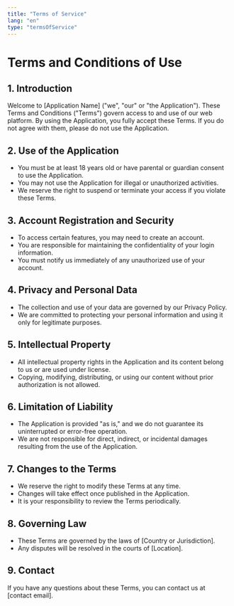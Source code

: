 ```yaml
---
title: "Terms of Service"
lang: "en"
type: "termsOfService"
---
```


# Terms and Conditions of Use

## 1. Introduction
Welcome to [Application Name] ("we", "our" or "the Application"). These Terms and Conditions ("Terms") govern access to and use of our web platform. By using the Application, you fully accept these Terms. If you do not agree with them, please do not use the Application.

## 2. Use of the Application
- You must be at least 18 years old or have parental or guardian consent to use the Application.
- You may not use the Application for illegal or unauthorized activities.
- We reserve the right to suspend or terminate your access if you violate these Terms.

## 3. Account Registration and Security
- To access certain features, you may need to create an account.
- You are responsible for maintaining the confidentiality of your login information.
- You must notify us immediately of any unauthorized use of your account.

## 4. Privacy and Personal Data
- The collection and use of your data are governed by our Privacy Policy.
- We are committed to protecting your personal information and using it only for legitimate purposes.

## 5. Intellectual Property
- All intellectual property rights in the Application and its content belong to us or are used under license.
- Copying, modifying, distributing, or using our content without prior authorization is not allowed.

## 6. Limitation of Liability
- The Application is provided "as is," and we do not guarantee its uninterrupted or error-free operation.
- We are not responsible for direct, indirect, or incidental damages resulting from the use of the Application.

## 7. Changes to the Terms
- We reserve the right to modify these Terms at any time.
- Changes will take effect once published in the Application.
- It is your responsibility to review the Terms periodically.

## 8. Governing Law
- These Terms are governed by the laws of [Country or Jurisdiction].
- Any disputes will be resolved in the courts of [Location].

## 9. Contact
If you have any questions about these Terms, you can contact us at [contact email].

